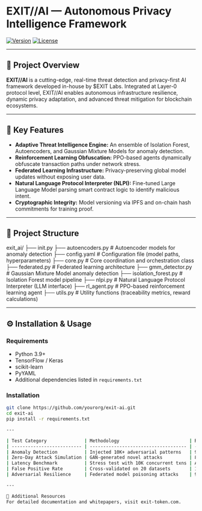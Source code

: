 # EXIT//AI — Autonomous Privacy Intelligence Framework

[![Version](https://img.shields.io/badge/version-0.1.0-blue.svg)]()
[![License](https://img.shields.io/badge/license-MIT-green.svg)]()

---

## 🚀 Project Overview

**EXIT//AI** is a cutting-edge, real-time threat detection and privacy-first AI framework developed in-house by $EXIT Labs. Integrated at Layer-0 protocol level, EXIT//AI enables autonomous infrastructure resilience, dynamic privacy adaptation, and advanced threat mitigation for blockchain ecosystems.

---

## 🔑 Key Features

- **Adaptive Threat Intelligence Engine:** An ensemble of Isolation Forest, Autoencoders, and Gaussian Mixture Models for anomaly detection.
- **Reinforcement Learning Obfuscation:** PPO-based agents dynamically obfuscate transaction paths under network stress.
- **Federated Learning Infrastructure:** Privacy-preserving global model updates without exposing user data.
- **Natural Language Protocol Interpreter (NLPI):** Fine-tuned Large Language Model parsing smart contract logic to identify malicious intent.
- **Cryptographic Integrity:** Model versioning via IPFS and on-chain hash commitments for training proof.

---

## 📂 Project Structure

exit_ai/
├── init.py
├── autoencoders.py # Autoencoder models for anomaly detection
├── config.yaml # Configuration file (model paths, hyperparameters)
├── core.py # Core coordination and orchestration class
├── federated.py # Federated learning architecture
├── gmm_detector.py # Gaussian Mixture Model anomaly detection
├── isolation_forest.py # Isolation Forest model pipeline
├── nlpi.py # Natural Language Protocol Interpreter (LLM interface)
├── rl_agent.py # PPO-based reinforcement learning agent
├── utils.py # Utility functions (traceability metrics, reward calculations)

---

## ⚙️ Installation & Usage

### Requirements

- Python 3.9+
- TensorFlow / Keras
- scikit-learn
- PyYAML
- Additional dependencies listed in `requirements.txt`

### Installation

```bash
git clone https://github.com/yourorg/exit-ai.git
cd exit-ai
pip install -r requirements.txt

---

| Test Category              | Methodology                          | Results               |
| -------------------------- | ------------------------------------ | --------------------- |
| Anomaly Detection          | Injected 10K+ adversarial patterns   | 96.8% detection rate  |
| Zero-Day Attack Simulation | GAN-generated novel attacks          | 89.1% detection rate  |
| Latency Benchmark          | Stress test with 10K concurrent txns | Avg. 18.4ms latency   |
| False Positive Rate        | Cross-validated on 20 datasets       | 1.3% false positives  |
| Adversarial Resilience     | Federated model poisoning attacks    | 93% attack resistance |

---

📖 Additional Resources
For detailed documentation and whitepapers, visit exit-token.com.